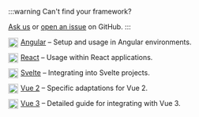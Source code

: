 <!--@include: ./_cross-framework-banner.md-->

:::warning Can't find your framework?

[Ask us](https://github.com/revolist/revogrid/discussions) or [open an issue](https://github.com/revolist/revogrid/issues/new?assignees=&labels=&projects=&template=new-issue.md&title=) on GitHub.
:::

<style scoped>
    a img {
        width: 20px;
        float: left;
        margin-right: 5px;
    }
</style>


[![Angular](/angular.svg) Angular](/guide/angular/) – Setup and usage in Angular environments.

[![React](/react.svg) React](/guide/react/) – Usage within React applications.

[![Svelte](/svelte.svg) Svelte](/guide/svelte/) – Integrating into Svelte projects.

[![Vue 2](/vuejs.svg) Vue 2](/guide/vue2/) – Specific adaptations for Vue 2.

[![Vue 3](/vuejs.svg) Vue 3](/guide/vue3/) – Detailed guide for integrating with Vue 3.
